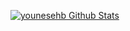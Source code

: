 [![younesehb Github Stats](https://github-readme-stats.vercel.app/api?username=younesehb&count_private=true&theme=radical&include_all_commits&title_color=fff&text_color=fff&show_icons=true&icon_color=ffff)](https://github.com/younesehb/github-readme-stats)

  
